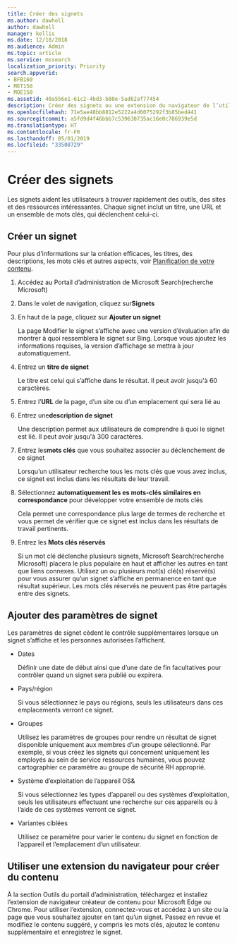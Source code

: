 ```yaml
---
title: Créer des signets
ms.author: dawholl
author: dawholl
manager: kellis
ms.date: 12/18/2018
ms.audience: Admin
ms.topic: article
ms.service: mssearch
localization_priority: Priority
search.appverid:
- BFB160
- MET150
- MOE150
ms.assetid: 40a556e1-61c2-4bd3-b80e-5ad62af77454
description: Créer des signets ou une extension du navigateur de l’utilisateur pour les ajouter à vos résultats de travail Microsoft Search (recherche Microsoft)
ms.openlocfilehash: 71e5ae48bb8812e5222a4d6075292f3b85bed441
ms.sourcegitcommit: a5fd9d4f46bbb7c539630735ac16e0c786939e5d
ms.translationtype: HT
ms.contentlocale: fr-FR
ms.lasthandoff: 05/01/2019
ms.locfileid: "33508729"
---
```

# <a name="create-bookmarks"></a>Créer des signets

Les signets aident les utilisateurs à trouver rapidement des outils, des sites et des ressources intéressantes. Chaque signet inclut un titre, une URL et un ensemble de mots clés, qui déclenchent celui-ci.
  
## <a name="create-a-bookmark"></a>Créer un signet

Pour plus d’informations sur la création efficaces, les titres, des descriptions, les mots clés et autres aspects, voir [Planification de votre contenu](plan-your-content.md).
  
1. Accédez au Portail d’administration de Microsoft Search(recherche Microsoft)
    
2. Dans le volet de navigation, cliquez sur**Signets**
    
3. En haut de la page, cliquez sur **Ajouter un signet**
    
    La page Modifier le signet s’affiche avec une version d’évaluation afin de montrer à quoi ressemblera le signet sur Bing. Lorsque vous ajoutez les informations requises, la version d’affichage se mettra à jour automatiquement.
    
4. Entrez un **titre de signet**
    
    Le titre est celui qui s’affiche dans le résultat. Il peut avoir jusqu'à 60 caractères.
    
5. Entrez l’**URL** de la page, d’un site ou d’un emplacement qui sera lié au 
    
6. Entrez une**description de signet**
    
    Une description permet aux utilisateurs de comprendre à quoi le signet est lié. Il peut avoir jusqu'à 300 caractères.
    
7. Entrez les**mots clés** que vous souhaitez associer au déclenchement de ce signet 
    
    Lorsqu’un utilisateur recherche tous les mots clés que vous avez inclus, ce signet est inclus dans les résultats de leur travail.
    
8. Sélectionnez **automatiquement les es mots-clés similaires en correspondance** pour développer votre ensemble de mots clés 
    
    Cela permet une correspondance plus large de termes de recherche et vous permet de vérifier que ce signet est inclus dans les résultats de travail pertinents.
    
9. Entrez les **Mots clés réservés**
    
    Si un mot clé déclenche plusieurs signets, Microsoft Search(recherche Microsoft) placera le plus populaire en haut et afficher les autres en tant que liens connexes. Utilisez un ou plusieurs mot(s) clé(s) réservé(s) pour vous assurer qu’un signet s’affiche en permanence en tant que résultat supérieur. Les mots clés réservés ne peuvent pas être partagés entre des signets.
    
## <a name="add-bookmark-settings"></a>Ajouter des paramètres de signet

Les paramètres de signet cèdent le contrôle supplémentaires lorsque un signet s’affiche et les personnes autorisées l’affichent.
  
- Dates
    
    Définir une date de début ainsi que d’une date de fin facultatives pour contrôler quand un signet sera publié ou expirera. 
    
- Pays/région
    
    Si vous sélectionnez le pays ou régions, seuls les utilisateurs dans ces emplacements verront ce signet.
    
- Groupes
    
    Utilisez les paramètres de groupes pour rendre un résultat de signet disponible uniquement aux membres d’un groupe sélectionné. Par exemple, si vous créez les signets qui concernent uniquement les employés au sein de service ressources humaines, vous pouvez cartographier ce paramètre au groupe de sécurité RH approprié.
    
- Système d’exploitation de l’appareil OS&amp;
    
    Si vous sélectionnez les types d’appareil ou des systèmes d’exploitation, seuls les utilisateurs effectuant une recherche sur ces appareils ou à l’aide de ces systèmes verront ce signet.
    
- Variantes ciblées
    
    Utilisez ce paramètre pour varier le contenu du signet en fonction de l’appareil et l’emplacement d’un utilisateur.
    
## <a name="use-a-browser-extension-to-create-content"></a>Utiliser une extension du navigateur pour créer du contenu

À la section Outils du portail d’administration, téléchargez et installez l’extension de navigateur créateur de contenu pour Microsoft Edge ou Chrome. Pour utiliser l’extension, connectez-vous et accédez à un site ou la page que vous souhaitez ajouter en tant qu’un signet. Passez en revue et modifiez le contenu suggéré, y compris les mots clés, ajoutez le contenu supplémentaire et enregistrez le signet.